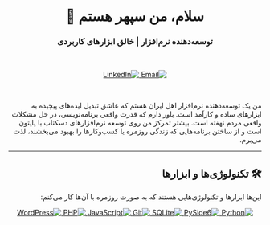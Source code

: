 <div dir="rtl">

<h1 align="center">سلام، من سپهر هستم 👋</h1>
<h3 align="center">توسعه‌دهنده نرم‌افزار | خالق ابزارهای کاربردی</h3>

<br>

<p align="center">
  <a href="sepehr.zahede@gmail.com">
    <img src="https://img.shields.io/badge/Email-D14836?style=for-the-badge&logo=gmail&logoColor=white" alt="Email">
  </a>
  <a href="[!]https://www.linkedin.com/in/rSepehr">
    <img src="https://img.shields.io/badge/LinkedIn-0077B5?style=for-the-badge&logo=linkedin&logoColor=white" alt="LinkedIn">
  </a>
</p>

<br>

من یک توسعه‌دهنده نرم‌افزار اهل ایران هستم که عاشق تبدیل ایده‌های پیچیده به ابزارهای ساده و کارآمد است. باور دارم که قدرت واقعی برنامه‌نویسی، در حل مشکلات واقعی مردم نهفته است. بیشتر تمرکز من روی توسعه نرم‌افزارهای دسکتاپ با پایتون است و از ساختن برنامه‌هایی که زندگی روزمره یا کسب‌وکارها را بهبود می‌بخشند، لذت می‌برم.

---


## 🛠️ تکنولوژی‌ها و ابزارها

این‌ها ابزارها و تکنولوژی‌هایی هستند که به صورت روزمره با آن‌ها کار می‌کنم:

<p align="center">
  <a href="https://www.python.org" target="_blank"> 
    <img src="https://img.shields.io/badge/Python-3776AB?style=for-the-badge&logo=python&logoColor=white" alt="Python"/> 
  </a>
  <a href="https://www.qt.io" target="_blank"> 
    <img src="https://img.shields.io/badge/PySide6_(Qt)-41CD52?style=for-the-badge&logo=qt&logoColor=white" alt="PySide6"/> 
  </a>
   <a href="https://www.sqlite.org/" target="_blank"> 
    <img src="https://img.shields.io/badge/SQLite-003B57?style=for-the-badge&logo=sqlite&logoColor=white" alt="SQLite"/> 
  </a>
  <a href="https://git-scm.com/" target="_blank"> 
    <img src="https://img.shields.io/badge/Git-F05032?style=for-the-badge&logo=git&logoColor=white" alt="Git"/> 
  </a>
  <a href="https://developer.mozilla.org/en-US/docs/Web/JavaScript" target="_blank"> 
    <img src="https://img.shields.io/badge/JavaScript-F7DF1E?style=for-the-badge&logo=javascript&logoColor=black" alt="JavaScript"/> 
  </a>
  <a href="https://www.php.net" target="_blank">
    <img src="https://img.shields.io/badge/PHP-777BB4?style=for-the-badge&logo=php&logoColor=white" alt="PHP"/>
  </a>
  <a href="https://wordpress.org" target="_blank">
    <img src="https://img.shields.io/badge/WordPress-21759B?style=for-the-badge&logo=wordpress&logoColor=white" alt="WordPress"/>
  </a>
</p>
